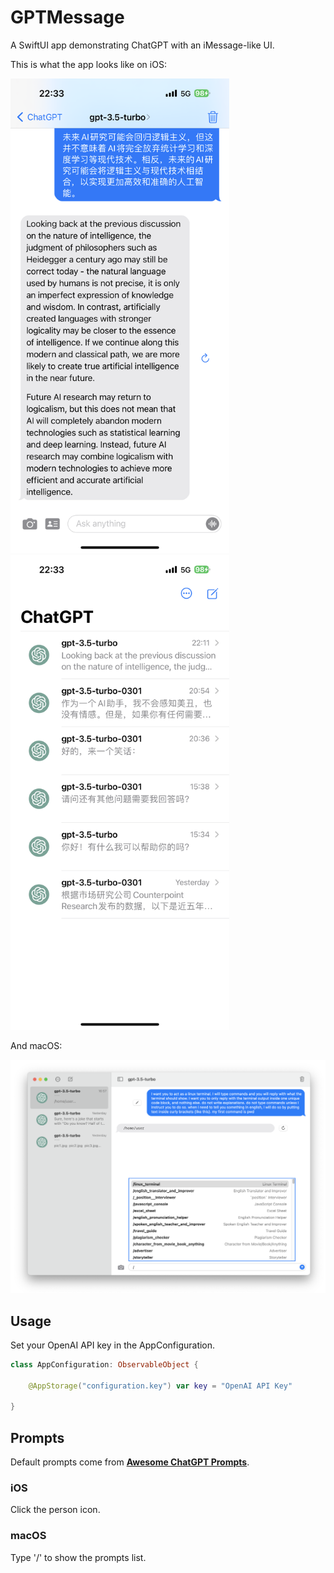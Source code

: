 # GPTMessage
A SwiftUI app demonstrating ChatGPT with an iMessage-like UI.

This is what the app looks like on iOS:
<p float="left">
  <img src="screenshot.PNG" width="350" />
  <img src="screenshot1.PNG" width="350" /> 
</p>

And macOS:
<p float="left">
  <img src="screenshot_macOS.png" width="900"/>
</p>

## Usage

Set your OpenAI API key in the AppConfiguration.

```swift
class AppConfiguration: ObservableObject {
        
    @AppStorage("configuration.key") var key = "OpenAI API Key"
    
}
```
## Prompts

Default prompts come from **[Awesome ChatGPT Prompts](https://github.com/f/awesome-chatgpt-prompts)**.
### iOS

Click the person icon.

### macOS

Type '/' to show the prompts list.
